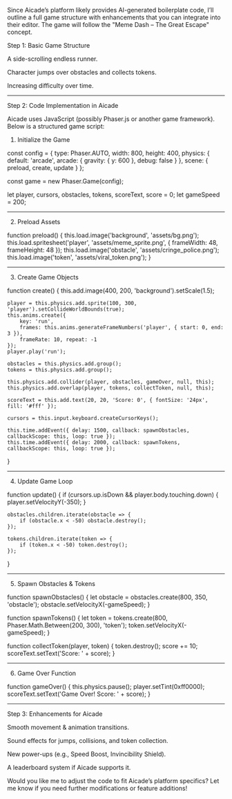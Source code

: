 Since Aicade’s platform likely provides AI-generated boilerplate code, I’ll outline a full game structure with enhancements that you can integrate into their editor. The game will follow the "Meme Dash – The Great Escape" concept.

Step 1: Basic Game Structure

A side-scrolling endless runner.

Character jumps over obstacles and collects tokens.

Increasing difficulty over time.



---

Step 2: Code Implementation in Aicade

Aicade uses JavaScript (possibly Phaser.js or another game framework). Below is a structured game script:

1. Initialize the Game

const config = {
    type: Phaser.AUTO,
    width: 800,
    height: 400,
    physics: {
        default: 'arcade',
        arcade: { gravity: { y: 600 }, debug: false }
    },
    scene: { preload, create, update }
};

const game = new Phaser.Game(config);

let player, cursors, obstacles, tokens, scoreText, score = 0;
let gameSpeed = 200;


---

2. Preload Assets

function preload() {
    this.load.image('background', 'assets/bg.png');
    this.load.spritesheet('player', 'assets/meme_sprite.png', { frameWidth: 48, frameHeight: 48 });
    this.load.image('obstacle', 'assets/cringe_police.png');
    this.load.image('token', 'assets/viral_token.png');
}


---

3. Create Game Objects

function create() {
    this.add.image(400, 200, 'background').setScale(1.5);
    
    player = this.physics.add.sprite(100, 300, 'player').setCollideWorldBounds(true);
    this.anims.create({
        key: 'run',
        frames: this.anims.generateFrameNumbers('player', { start: 0, end: 3 }),
        frameRate: 10, repeat: -1
    });
    player.play('run');

    obstacles = this.physics.add.group();
    tokens = this.physics.add.group();

    this.physics.add.collider(player, obstacles, gameOver, null, this);
    this.physics.add.overlap(player, tokens, collectToken, null, this);

    scoreText = this.add.text(20, 20, 'Score: 0', { fontSize: '24px', fill: '#fff' });

    cursors = this.input.keyboard.createCursorKeys();

    this.time.addEvent({ delay: 1500, callback: spawnObstacles, callbackScope: this, loop: true });
    this.time.addEvent({ delay: 2000, callback: spawnTokens, callbackScope: this, loop: true });
}


---

4. Update Game Loop

function update() {
    if (cursors.up.isDown && player.body.touching.down) {
        player.setVelocityY(-350);
    }

    obstacles.children.iterate(obstacle => {
        if (obstacle.x < -50) obstacle.destroy();
    });

    tokens.children.iterate(token => {
        if (token.x < -50) token.destroy();
    });
}


---

5. Spawn Obstacles & Tokens

function spawnObstacles() {
    let obstacle = obstacles.create(800, 350, 'obstacle');
    obstacle.setVelocityX(-gameSpeed);
}

function spawnTokens() {
    let token = tokens.create(800, Phaser.Math.Between(200, 300), 'token');
    token.setVelocityX(-gameSpeed);
}

function collectToken(player, token) {
    token.destroy();
    score += 10;
    scoreText.setText('Score: ' + score);
}


---

6. Game Over Function

function gameOver() {
    this.physics.pause();
    player.setTint(0xff0000);
    scoreText.setText('Game Over! Score: ' + score);
}


---

Step 3: Enhancements for Aicade

Smooth movement & animation transitions.

Sound effects for jumps, collisions, and token collection.

New power-ups (e.g., Speed Boost, Invincibility Shield).

A leaderboard system if Aicade supports it.


Would you like me to adjust the code to fit Aicade’s platform specifics? Let me know if you need further modifications or feature additions!

